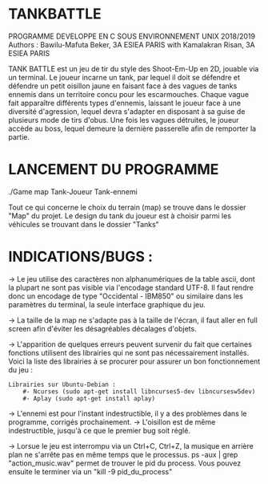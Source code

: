 # TANKBATTLE
PROGRAMME DEVELOPPE EN C SOUS ENVIRONNEMENT UNIX
2018/2019
Authors : Bawilu-Mafuta Beker, 3A ESIEA PARIS
with Kamalakran Risan, 3A ESIEA PARIS

TANK BATTLE est un jeu de tir du style des Shoot-Em-Up en 2D, jouable via un terminal.
Le joueur incarne un tank, par lequel il doit se défendre et défendre un petit oisillon jaune en faisant face à des vagues de tanks ennemis 
dans un territoire concu pour les escarmouches. Chaque vague fait apparaître différents types d'ennemis, 
laissant le joueur face à une diversité d'agression, lequel devra s'adapter en disposant à sa guise de 
plusieurs mode de tirs d'obus. Une fois les vagues détruites, le joueur accède au boss, lequel demeure
la dernière passerelle afin de remporter la partie.


# LANCEMENT DU PROGRAMME

./Game map Tank-Joueur Tank-ennemi

Tout ce qui concerne le choix du terrain (map) se trouve dans le dossier "Map" du projet.
Le design du tank du joueur est à choisir parmi les véhicules se trouvant dans le dossier "Tanks"


# INDICATIONS/BUGS :

-> Le jeu utilise des caractères non alphanumériques de la table ascii, dont la plupart ne sont pas visible
via l'encodage standard UTF-8. Il faut rendre donc un encodage de type "Occidental - IBM850" ou similaire dans les paramètres
du terminal, la seule interface graphique du jeu.

-> La taille de la map ne s'adapte pas à la taille de l'écran, il faut aller en full screen afin d'éviter les désagréables décalages d'objets. 

-> L'apparition de quelques erreurs peuvent survenir du fait que certaines fonctions utilisent des librairies qui ne sont pas nécessairement installés.
Voici la liste des librairies à se procurer pour assurer un bon fonctionnement du jeu :

	Librairies sur Ubuntu-Debian :
		#- Ncurses (sudo apt-get install libncurses5-dev libncursesw5dev)
		#- Aplay (sudo apt-get install aplay)

-> L'ennemi est pour l'instant indestructible, il y a des problèmes dans le programme, corrigés prochainement.
  -> L'oisillon est de même indestructible, jusqu'à ce que le premier bug soit réglé.

-> Lorsue le jeu est interrompu via un Ctrl+C, Ctrl+Z, la musique en arrière plan ne s'arrête pas en même temps que le processus.
   ps -aux | grep "action_music.wav" permet de trouver le pid du process. Vous pouvez ensuite le terminer via un "kill -9 pid_du_process"


